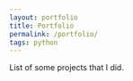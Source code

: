 ```yaml
---
layout: portfolio
title: Portfolio
permalink: /portfolio/
tags: python
---
```

List of some projects that I did.
